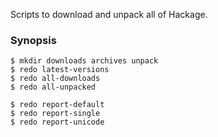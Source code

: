 
Scripts to download and unpack all of Hackage.

### Synopsis

    $ mkdir downloads archives unpack
    $ redo latest-versions
    $ redo all-downloads
    $ redo all-unpacked

    $ redo report-default
    $ redo report-single
    $ redo report-unicode

